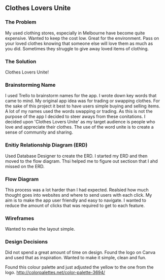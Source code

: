 ## Clothes Lovers Unite

### The Problem
My used clothing stores, especially in Melbourne have become quite expensive. Wanted to keep the cost low. Great for the environment. Pass on your loved clothes knowing that someone else will love them as much as you did. Sometimes they struggle to give away loved items of clothing.

### The Solution
Clothes Lovers Unite!

### Brainstorming Name
I used Trello to brainstorm names for the app. I wrote down key words that came to mind. My original app idea was for trading or swapping clothes. For the sake of this project it best to have users simple buying and selling items. A lot of my names used the words swapping or trading. As this is not the purpose of the app I decided to steer aways from these conitations. I decided upon 'Clothes Lovers Unite' as my target audience is people who love and appreciate their clothes. The use of the word unite is to create a sense of community and sharing.

### Enitiy Relationship Diagram (ERD)
Used Database Designer to create the ERD. I started my ERD and then moved to the flow diagram. Thsi helped me to figure out sectiosn that I ahd missed on the ERD.

### Flow Diagram
This process was a lot harder than I had expected. Realsied how much thought goes into websites and where to send users with each click. My aim is to make the app user friendly and easy to navigate. I wanted to reduce the amount of clicks that was required to get to each feature.

### Wireframes
Wanted to make the layout simple.

### Design Decisions
Did not spend a great amount of time on design. Found the logo on Canva and used that as inspiration.
Wanted to make it simple, clean and fun.

Found this colour palette and just adjusted the yellow to the one from the logo.
http://colorpalettes.net/color-palette-3694/